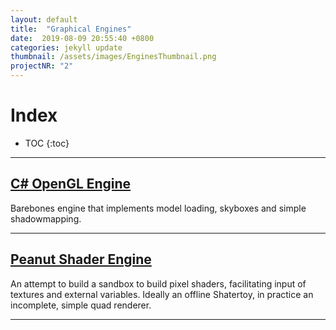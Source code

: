 ```yaml
---
layout: default
title:  "Graphical Engines"
date:  2019-08-09 20:55:40 +0800
categories: jekyll update
thumbnail: /assets/images/EnginesThumbnail.png
projectNR: "2"
---
```

<script async defer src="https://buttons.github.io/buttons.js"></script>

# Index
* TOC
{:toc}

---

## [C# OpenGL Engine](https://github.com/JPBotelho/OpenGL-Sandbox)
Barebones engine that implements model loading, skyboxes and simple shadowmapping.

---


## [Peanut Shader Engine](https://github.com/JPBotelho/Peanut-Shader-Engine)
An attempt to build a sandbox to build pixel shaders, facilitating input of textures and external variables. Ideally an offline Shatertoy, in practice an incomplete, simple quad renderer.

---

